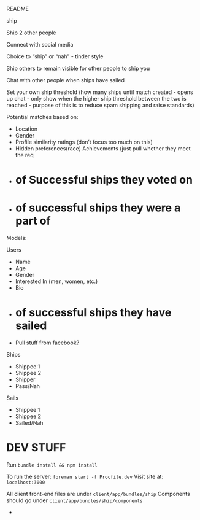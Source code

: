 README

ship

Ship 2 other people

Connect with social media

Choice to “ship” or “nah” - tinder style

Ship others to remain visible for other people to ship you

Chat with other people when ships have sailed

Set your own ship threshold (how many ships until match created - opens up chat - only show when the higher ship threshold between the two is reached -  purpose of this is to reduce spam shipping and raise standards) 

Potential matches based on:
 - Location
 - Gender
 - Profile similarity ratings (don’t focus too much on this)
 - Hidden preferences(race)
Achievements (just pull whether they meet the req
 -  # of Successful ships they voted on
 -  # of successful ships they were a part of

Models:

Users
 - Name
 - Age
 - Gender
 - Interested In (men, women, etc.)
 - Bio
 - # of successful ships they have sailed
 - Pull stuff from facebook?

Ships
 - Shippee 1
 - Shippee 2
 - Shipper
 - Pass/Nah

Sails
 - Shippee 1
 - Shippee 2
 - Sailed/Nah

# DEV STUFF

Run `bundle install && npm install`

To run the server: `foreman start -f Procfile.dev`
Visit site at: `localhost:3000`

All client front-end files are under `client/app/bundles/ship`
Components should go under `client/app/bundles/ship/components`

 - 